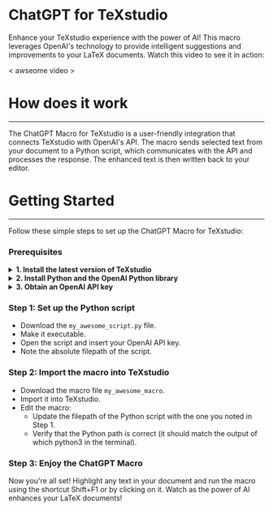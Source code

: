 # ChatGPT for TeXstudio

Enhance your TeXstudio experience with the power of AI! This macro leverages OpenAI's technology to provide intelligent suggestions and improvements to your LaTeX documents. 
Watch this video to see it in action:

< awseome video >

# How does it work
___

The ChatGPT Macro for TeXstudio is a user-friendly integration that connects TeXstudio with OpenAI's API. 
The macro sends selected text from your document to a Python script, which communicates with the API and processes the response. 
The enhanced text is then written back to your editor.

# Getting Started
___

Follow these simple steps to set up the ChatGPT Macro for TeXstudio:

### Prerequisites

<details>
  <summary> <b>1. Install the latest version of TeXstudio</b> </summary>

Make sure you're using TeXstudio version `4.5.2rc1` or higher. To check your version, go to "Help" -> "About TeXstudio."

If you need to update, download the latest version from the [TeXstudio release page](https://github.com/texstudio-org/texstudio/releases)

For Linux users, download the AppImage, make it executable, and run it
</details>

<details>
  <summary> <b>2. Install Python and the OpenAI Python library</b> </summary>

Install Python from the [official website](https://realpython.com/installing-python/).

Install the `openai` library by running `pip install openai`.
</details>

<details>
  <summary> <b>3. Obtain an OpenAI API key</b> </summary>

Create an account at [openai.com](https://chat.openai.com/auth/login) and get your API key from the [OpenAI API Keys page](https://platform.openai.com/account/api-keys).
</details>


### Step 1: Set up the Python script
- Download the `my_awesome_script.py`  file.
- Make it executable.
- Open the script and insert your OpenAI API key.
- Note the absolute filepath of the script.

### Step 2: Import the macro into TeXstudio
- Download the macro file `my_awesome_macro`. 
- Import it into TeXstudio.
- Edit the macro:
  - Update the filepath of the Python script with the one you noted in Step 1.
  - Verify that the Python path is correct (it should match the output of which python3 in the terminal).

### Step 3: Enjoy the ChatGPT Macro

Now you're all set! Highlight any text in your document and run the macro using the shortcut Shift+F1 or by clicking on it. Watch as the power of AI enhances your LaTeX documents!

